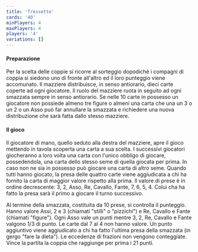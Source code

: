 ```yaml
---
title: 'Tressette'
cards: '40'
minPlayers: 4
maxPlayers: 4
players: '4'
variations: []
---
```

<!--more-->

#### Preparazione

Per la scelta delle coppie si ricorre al sorteggio dopodichè i compagni di coppia si siedono uno di fronte all'altro ed il loro punteggio viene accomunato. Il mazziere distribuisce, in senso antiorario, dieci carte coperte ad ogni giocatore. Il ruolo del mazziere ruota in seguito ad ogni smazzata sempre in senso antiorario. Se nelle 10 carte in possesso un giocatore non possiede almeno tre figure o almeni una carta che una un 3 o un 2 o un Asso può far annullare la smazzata e richiedere una nuova distribuzione che sarà fatta dallo stesso mazziere.

#### Il gioco

Il giocatore di mano, quello seduto alla destra del mazziere, apre il gioco mettendo in tavola scoperta una carta a sua scelta. I successivi giocatori giocheranno a loro volta una carta con l'unico obbligo di giocare, possedendola, una carta dello stesso seme di quella giocata per prima. In caso non ne sia in possesso può giocare una carta di altro seme. Quando tutti hanno giocato, la presa delle quattro carte viene aggiudicata a chi ha fornito la carta di maggior valore rispetto alla prima. Il valore di prese è in ordine decrescente: 3, 2, Asso, Re, Cavallo, Fante, 7, 6, 5, 4. Colui cha ha fatto la presa sarà il primo a giocare il turno successivo.

Al termine della smazzata, costituita da 10 prese, si controlla il punteggio. Hanno valore Assi, 2 e 3 (chiamati "stilli" o "pizzichi") e Re, Cavallo e Fante (chiamati "figure"). Ogni Asso vale un punti mentre 3, 2, Re, Cavallo e Fante valgono 1/3 di punto. Le carte dal 7 al 4 non hanno valore. Un punto aggiuntivo viene aggiudicato a chi ha fatto l'ultima presa della smazzata (in gergo "fare la dieta"). Le eccedenze di frazioni non vengono conteggiate. Vince la partita la coppia che raggiunge per prima i 21 punti.
